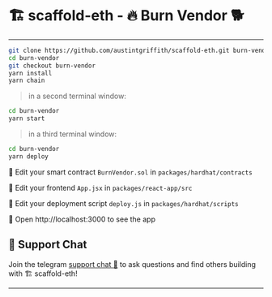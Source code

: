 # 🏗 scaffold-eth - 🔥 Burn Vendor 🐕

---

```bash
git clone https://github.com/austintgriffith/scaffold-eth.git burn-vendor
cd burn-vendor
git checkout burn-vendor
yarn install
yarn chain
```

> in a second terminal window:

```bash
cd burn-vendor
yarn start
```

> in a third terminal window:

```bash
cd burn-vendor
yarn deploy
```

🔏 Edit your smart contract `BurnVendor.sol` in `packages/hardhat/contracts`

📝 Edit your frontend `App.jsx` in `packages/react-app/src`

💼 Edit your deployment script `deploy.js` in `packages/hardhat/scripts`

📱 Open http://localhost:3000 to see the app


## 💬 Support Chat

Join the telegram [support chat 💬](https://t.me/joinchat/KByvmRe5wkR-8F_zz6AjpA)  to ask questions and find others building with 🏗 scaffold-eth!

---
